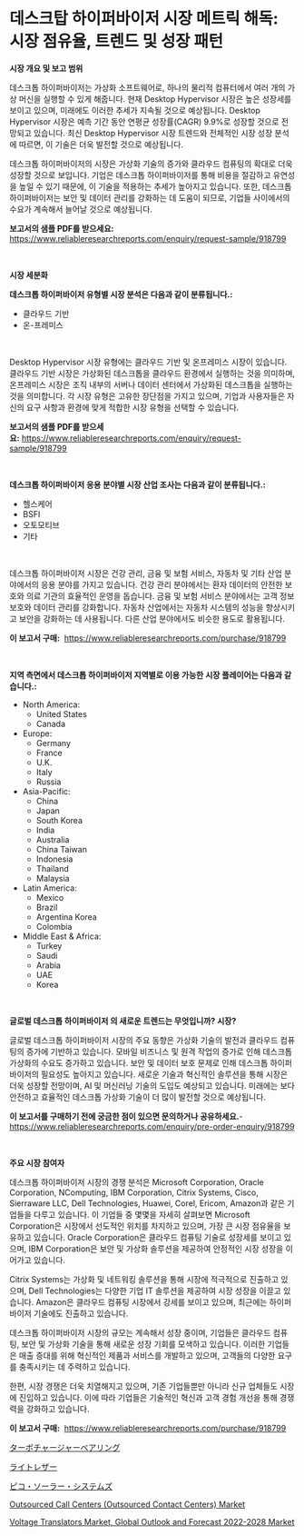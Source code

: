 <p><h1>데스크탑 하이퍼바이저 시장 메트릭 해독: 시장 점유율, 트렌드 및 성장 패턴</h1></p><p><strong>시장 개요 및 보고 범위</strong></p>
<p><p>데스크톱 하이퍼바이저는 가상화 소프트웨어로, 하나의 물리적 컴퓨터에서 여러 개의 가상 머신을 실행할 수 있게 해줍니다. 현재 Desktop Hypervisor 시장은 높은 성장세를 보이고 있으며, 미래에도 이러한 추세가 지속될 것으로 예상됩니다. Desktop Hypervisor 시장은 예측 기간 동안 연평균 성장률(CAGR) 9.9%로 성장할 것으로 전망되고 있습니다. 최신 Desktop Hypervisor 시장 트렌드와 전체적인 시장 성장 분석에 따르면, 이 기술은 더욱 발전할 것으로 예상됩니다.</p><p>데스크톱 하이퍼바이저의 시장은 가상화 기술의 증가와 클라우드 컴퓨팅의 확대로 더욱 성장할 것으로 보입니다. 기업은 데스크톱 하이퍼바이저를 통해 비용을 절감하고 유연성을 높일 수 있기 때문에, 이 기술을 적용하는 추세가 높아지고 있습니다. 또한, 데스크톱 하이퍼바이저는 보안 및 데이터 관리를 강화하는 데 도움이 되므로, 기업들 사이에서의 수요가 계속해서 늘어날 것으로 예상됩니다.</p></p>
<p><strong>보고서의 샘플 PDF를 받으세요:</strong> <a href="https://www.reliableresearchreports.com/enquiry/request-sample/918799">https://www.reliableresearchreports.com/enquiry/request-sample/918799</a></p>
<p>&nbsp;</p>
<p><strong>시장 세분화</strong></p>
<p><strong>데스크톱 하이퍼바이저 유형별 시장 분석은 다음과 같이 분류됩니다.:</strong></p>
<p><ul><li>클라우드 기반</li><li>온-프레미스</li></ul></p>
<p>&nbsp;</p>
<p><p>Desktop Hypervisor 시장 유형에는 클라우드 기반 및 온프레미스 시장이 있습니다. 클라우드 기반 시장은 가상화된 데스크톱을 클라우드 환경에서 실행하는 것을 의미하며, 온프레미스 시장은 조직 내부의 서버나 데이터 센터에서 가상화된 데스크톱을 실행하는 것을 의미합니다. 각 시장 유형은 고유한 장단점을 가지고 있으며, 기업과 사용자들은 자신의 요구 사항과 환경에 맞게 적합한 시장 유형을 선택할 수 있습니다.</p></p>
<p><strong>보고서의 샘플 PDF를 받으세요:</strong>&nbsp;<a href="https://www.reliableresearchreports.com/enquiry/request-sample/918799">https://www.reliableresearchreports.com/enquiry/request-sample/918799</a></p>
<p>&nbsp;</p>
<p><strong> 데스크톱 하이퍼바이저 응용 분야별 시장 산업 조사는 다음과 같이 분류됩니다.:</strong></p>
<p><ul><li>헬스케어</li><li>BSFI</li><li>오토모티브</li><li>기타</li></ul></p>
<p>&nbsp;</p>
<p><p>데스크톱 하이퍼바이저 시장은 건강 관리, 금융 및 보험 서비스, 자동차 및 기타 산업 분야에서의 응용 분야를 가지고 있습니다. 건강 관리 분야에서는 환자 데이터의 안전한 보호와 의료 기관의 효율적인 운영을 돕습니다. 금융 및 보험 서비스 분야에서는 고객 정보 보호와 데이터 관리를 강화합니다. 자동차 산업에서는 자동차 시스템의 성능을 향상시키고 보안을 강화하는 데 사용됩니다. 다른 산업 분야에서도 비슷한 용도로 활용됩니다.</p></p>
<p><strong>이 보고서 구매:</strong>&nbsp; <a href="https://www.reliableresearchreports.com/purchase/918799">https://www.reliableresearchreports.com/purchase/918799</a></p>
<p>&nbsp;</p>
<p><strong>지역 측면에서 데스크톱 하이퍼바이저 지역별로 이용 가능한 시장 플레이어는 다음과 같습니다.:</strong></p>
<p><ul>
    <li>
        North America:
        <ul>
            <li>United States</li>
            <li>Canada</li>
        </ul>
    </li>
    <li>
        Europe:
        <ul>
            <li>Germany</li>
            <li>France</li>
            <li>U.K.</li>
            <li>Italy</li>
            <li>Russia</li>
        </ul>
    </li>
    <li>
        Asia-Pacific:
        <ul>
            <li>China</li>
            <li>Japan</li>
            <li>South Korea</li>
            <li>India</li>
            <li>Australia</li>
            <li>China Taiwan</li>
            <li>Indonesia</li>
            <li>Thailand</li>
            <li>Malaysia</li>
        </ul>
    </li>
    <li>
        Latin America:
        <ul>
            <li>Mexico</li>
            <li>Brazil</li>
            <li>Argentina Korea</li>
            <li>Colombia</li>
        </ul>
    </li>
    <li>
        Middle East & Africa:
        <ul>
            <li>Turkey</li>
            <li>Saudi</li>
            <li>Arabia</li>
            <li>UAE</li>
            <li>Korea</li>
        </ul>
    </li>
    </ul></p>
<p>&nbsp;</p>
<p><strong>글로벌 데스크톱 하이퍼바이저 의 새로운 트렌드는 무엇입니까? 시장?</strong></p>
<p><p>글로벌 데스크톱 하이퍼바이저 시장의 주요 동향은 가상화 기술의 발전과 클라우드 컴퓨팅의 증가에 기반하고 있습니다. 모바일 비즈니스 및 원격 작업의 증가로 인해 데스크톱 가상화의 수요도 증가하고 있습니다. 보안 및 데이터 보호 문제로 인해 데스크톱 하이퍼바이저의 필요성도 높아지고 있습니다. 새로운 기술과 혁신적인 솔루션을 통해 시장은 더욱 성장할 전망이며, AI 및 머신러닝 기술의 도입도 예상되고 있습니다. 미래에는 보다 안전하고 효율적인 데스크톱 가상화 기술이 더 많이 발전할 것으로 예상됩니다.</p></p>
<p><strong>이 보고서를 구매하기 전에 궁금한 점이 있으면 문의하거나 공유하세요.</strong>- <a href="https://www.reliableresearchreports.com/enquiry/pre-order-enquiry/918799">https://www.reliableresearchreports.com/enquiry/pre-order-enquiry/918799</a></p>
<p>&nbsp;</p>
<p><strong>주요 시장 참여자</strong></p>
<p><p>데스크톱 하이퍼바이저 시장의 경쟁 분석은 Microsoft Corporation, Oracle Corporation, NComputing, IBM Corporation, Citrix Systems, Cisco, Sierraware LLC, Dell Technologies, Huawei, Corel, Ericom, Amazon과 같은 기업들을 다루고 있습니다. 이 기업들 중 몇몇을 자세히 살펴보면 Microsoft Corporation은 시장에서 선도적인 위치를 차지하고 있으며, 가장 큰 시장 점유율을 보유하고 있습니다. Oracle Corporation은 클라우드 컴퓨팅 기술로 성장세를 보이고 있으며, IBM Corporation은 보안 및 가상화 솔루션을 제공하여 안정적인 시장 성장을 이어가고 있습니다.</p><p>Citrix Systems는 가상화 및 네트워킹 솔루션을 통해 시장에 적극적으로 진출하고 있으며, Dell Technologies는 다양한 기업 IT 솔루션을 제공하여 시장 성장을 이끌고 있습니다. Amazon은 클라우드 컴퓨팅 시장에서 강세를 보이고 있으며, 최근에는 하이퍼바이저 기술에도 진출하고 있습니다.</p><p>데스크톱 하이퍼바이저 시장의 규모는 계속해서 성장 중이며, 기업들은 클라우드 컴퓨팅, 보안 및 가상화 기술을 통해 새로운 성장 기회를 모색하고 있습니다. 이러한 기업들은 매출 증대를 위해 혁신적인 제품과 서비스를 개발하고 있으며, 고객들의 다양한 요구를 충족시키는 데 주력하고 있습니다.</p><p>한편, 시장 경쟁은 더욱 치열해지고 있으며, 기존 기업들뿐만 아니라 신규 업체들도 시장에 진입하고 있습니다. 이에 따라 기업들은 기술적인 혁신과 고객 경험 개선을 통해 경쟁력을 강화하고 있습니다.</p></p>
<p><strong>이 보고서 구매:</strong>&nbsp;&nbsp;<a href="https://www.reliableresearchreports.com/purchase/918799">https://www.reliableresearchreports.com/purchase/918799</a></p>
<p><p><a href="https://medium.com/@myrticedare2023/%E3%82%BF%E3%83%BC%E3%83%9C%E3%83%81%E3%83%A3%E3%83%BC%E3%82%B8%E3%83%A3%E3%83%BC%E3%83%99%E3%82%A2%E3%83%AA%E3%83%B3%E3%82%B0%E5%B8%82%E5%A0%B4%E3%81%AF-%E5%B8%82%E5%A0%B4%E3%82%B7%E3%82%A7%E3%82%A2-%E5%B8%82%E5%A0%B4%E3%83%88%E3%83%AC%E3%83%B3%E3%83%89-%E5%B8%82%E5%A0%B4%E6%88%90%E9%95%B7%E3%81%AB%E9%96%A2%E3%81%99%E3%82%8B%E6%83%85%E5%A0%B1%E3%82%92%E6%8F%90%E4%BE%9B%E3%81%97%E3%81%BE%E3%81%99-412c9edbe974">ターボチャージャーベアリング</a></p><p><a href="https://medium.com/@zaneriver645/%E8%BB%BD%E3%81%84%E9%9D%A9%E5%B8%82%E5%A0%B4%E8%A6%8F%E6%A8%A1-%E5%B8%82%E5%A0%B4%E5%8B%95%E5%90%91%E3%81%A8%E5%B8%82%E5%A0%B4%E4%BA%88%E6%B8%AC-2024%E5%B9%B4%E3%81%8B%E3%82%892031%E5%B9%B4%E3%81%BE%E3%81%A7-c079db2b7ed9">ライトレザー</a></p><p><a href="https://github.com/ihabdkwlxs948/Market-Research-Report-List-1/blob/main/5766227183988.md">ピコ・ソーラー・システムズ</a></p><p><a href="https://issuu.com/reportprime-2/docs/outsourced-call-centers-outsourced-contact-centers">Outsourced Call Centers (Outsourced Contact Centers) Market</a></p><p><a href="https://metal-farmhouse-e95.notion.site/Voltage-Translators-Market-Global-Outlook-and-Forecast-2022-2028-Market-Size-Evaluating-its-Market-438525ef86024b2c8f86cce82572f393">Voltage Translators Market, Global Outlook and Forecast 2022-2028 Market</a></p></p>

